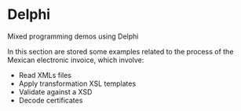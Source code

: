 # Delphi
Mixed programming demos using Delphi

In this section are stored some examples related to the process of the Mexican electronic invoice, which involve:

- Read XMLs files
- Apply transformation XSL templates
- Validate against a XSD
- Decode certificates
